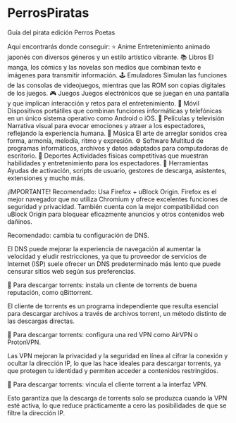 # PerrosPiratas
Guía del pirata edición Perros Poetas

Aquí encontrarás donde conseguir:
⭐ Anime
Entretenimiento animado japonés con diversos géneros y un estilo artístico vibrante.
📚 Libros
El manga, los cómics y las novelas son medios que combinan texto e imágenes para transmitir información.
🕹️ Emuladores
Simulan las funciones de las consolas de videojuegos, mientras que las ROM son copias digitales de los juegos.
🎮 Juegos
Juegos electrónicos que se juegan en una pantalla y que implican interacción y retos para el entretenimiento.
📱 Móvil
Dispositivos portátiles que combinan funciones informáticas y telefónicas en un único sistema operativo como Android o iOS.
🎦 Películas y televisión
Narrativa visual para evocar emociones y atraer a los espectadores, reflejando la experiencia humana.
🎹 Música
El arte de arreglar sonidos crea forma, armonía, melodía, ritmo y expresión.
⚙️ Software
Multitud de programas informáticos, archivos y datos adaptados para computadoras de escritorio.
👟 Deportes
Actividades físicas competitivas que muestran habilidades y entretenimiento para los espectadores.
🧰 Herramientas
Ayudas de activación, scripts de usuario, gestores de descarga, asistentes, extensiones y mucho más.

¡IMPORTANTE!
Recomendado: Usa Firefox + uBlock Origin.
Firefox es el mejor navegador que no utiliza Chromium y ofrece excelentes funciones de seguridad y privacidad. También cuenta con la mejor compatibilidad con uBlock Origin para bloquear eficazmente anuncios y otros contenidos web dañinos.

Recomendado: cambia tu configuración de DNS.

El DNS puede mejorar la experiencia de navegación al aumentar la velocidad y eludir restricciones, ya que tu proveedor de servicios de Internet (ISP) suele ofrecer un DNS predeterminado más lento que puede censurar sitios web según sus preferencias.

🧲 Para descargar torrents: instala un cliente de torrents de buena reputación, como qBittorrent.

El cliente de torrents es un programa independiente que resulta esencial para descargar archivos a través de archivos torrent, un método distinto de las descargas directas.

🧲 Para descargar torrents: configura una red VPN como AirVPN o ProtonVPN.

Las VPN mejoran la privacidad y la seguridad en línea al cifrar la conexión y ocultar la dirección IP, lo que las hace ideales para descargar torrents, ya que protegen tu identidad y permiten acceder a contenidos restringidos.

🧲 Para descargar torrents: vincula el cliente torrent a la interfaz VPN.

Esto garantiza que la descarga de torrents solo se produzca cuando la VPN esté activa, lo que reduce prácticamente a cero las posibilidades de que se filtre la dirección IP.
